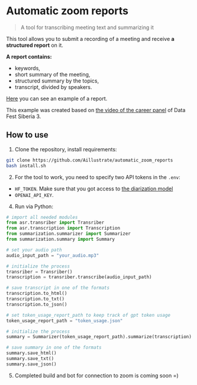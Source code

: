 # Automatic zoom reports
> A tool for transcribing meeting text and summarizing it

This tool allows you to submit a recording of a meeting and receive **a structured report** on it.

**A report contains:**
- keywords,
- short summary of the meeting,
- structured summary by the topics,
- transcript, divided by speakers.

[Here](https://docs.google.com/document/d/1C43QtDXFMCdJV6ZVYyMVURxpnjXLLphLwCgW0_AMOMs/edit?usp=sharing) you can see an example of a report.

This example was created based on [the video of the career panel](https://www.youtube.com/watch?v=2lPYNu01j8I) of Data Fest Siberia 3.

## How to use

1. Clone the repository, install requirements:
```bash
git clone https://github.com/Aillustrate/automatic_zoom_reports
bash install.sh
```

2. For the tool to work, you need to specify two API tokens in the `.env`:
- `HF_TOKEN`. Make sure that you got access to [the diarization model](https://huggingface.co/pyannote/speaker-diarization-3.1)
- `OPENAI_API_KEY`.

4. Run via Python:
```python
# import all needed modules
from asr.transriber import Transriber
from asr.transcription import Transcription
from summarization.summarizer import Summarizer
from summarization.summary import Summary

# set your audio path
audio_input_path = "your_audio.mp3"

# initialize the process
transriber = Transriber()
transcription = transriber.transcribe(audio_input_path)

# save transcript in one of the formats
transcription.to_html()
transcription.to_txt()
transcription.to_json()

# set token_usage_report_path to keep track of gpt token usage
token_usage_report_path = "token_usage.json"

# initialize the process
summary = Summarizer(token_usage_report_path).summarize(transcription)

# save summary in one of the formats
summary.save_html()
summary.save_txt()
summary.save_json()
```

5. Completed build and bot for connection to zoom is coming soon =)

